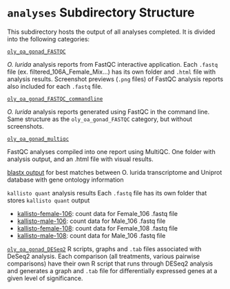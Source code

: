 # `analyses` Subdirectory Structure
This subdirectory hosts the output of all analyses completed. It is divided into the following categories:

[`oly_oa_gonad_FASTQC`](https://github.com/yaaminiv/yaaminiv-fish546-2016/tree/master/analyses/oly_oa_gonad_FASTQC)

*O. lurida* analysis reports from FastQC interactive application. Each `.fastq` file (ex. filtered_106A_Female_Mix...) has its own folder and `.html` file with analysis results. Screenshot previews (`.png` files) of FastQC analysis reports also included for each `.fastq` file.

[`oly_oa_gonad_FASTQC_commandline`](https://github.com/yaaminiv/yaaminiv-fish546-2016/tree/master/analyses/oly_oa_gonad_FastQC_commandline)

*O. lurida* analysis reports generated using FastQC in the command line. Same structure as the `oly_oa_gonad_FASTQC` category, but without screenshots.

[`oly_oa_gonad_multiqc`](https://github.com/yaaminiv/yaaminiv-fish546-2016/tree/master/analyses/oly_oa_gonad_MultiQC)

FastQC analyses compiled into one report using MultiQC. One folder with analysis output, and an .html file with visual results.

[blastx output](https://raw.githubusercontent.com/yaaminiv/yaaminiv-fish546-2016/master/analyses/blastx-11-14-best-matches) for best matches between O. lurida transcriptome and Uniprot database with gene ontology information

`kallisto quant` analysis results
Each `.fastq` file has its own folder that stores `kallisto quant` output
 - [kallisto-female-106](https://github.com/yaaminiv/yaaminiv-fish546-2016/tree/master/analyses/kallisto-female-106): count data for Female_106 .fastq file
  - [kallisto-male-106](https://github.com/yaaminiv/yaaminiv-fish546-2016/tree/master/analyses/kallisto-male-106): count data for Male_106 .fastq file
  - [kallisto-female-108](https://github.com/yaaminiv/yaaminiv-fish546-2016/tree/master/analyses/kallisto-female-108): count data for Female_108 .fastq file
  - [kallisto-male-108](https://github.com/yaaminiv/yaaminiv-fish546-2016/tree/master/analyses/kallisto-male-108): count data for Male_106 .fastq file
  
[`oly_oa_gonad_DESeq2`](https://github.com/yaaminiv/yaaminiv-fish546-2016/tree/master/analyses/oly_oa_gonad_DESeq2)
R scripts, graphs and `.tab` files associated with DeSeq2 analysis. Each comparison (all treatments, various pairwise comparisons) have their own R script that runs through DESeq2 analysis and generates a graph and `.tab` file for differentially expressed genes at a given level of significance.

